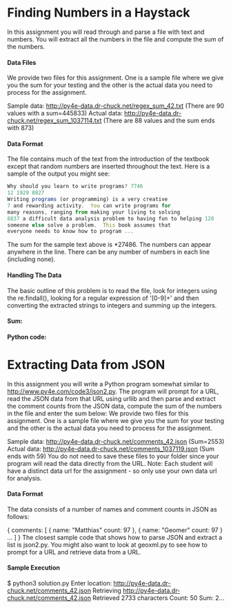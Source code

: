 # Finding Numbers in a Haystack

In this assignment you will read through and parse a file with text and numbers. You will extract all the numbers in the file and compute the sum of the numbers.

#### Data Files
We provide two files for this assignment. One is a sample file where we give you the sum for your testing and the other is the actual data you need to process for the assignment.

Sample data: http://py4e-data.dr-chuck.net/regex_sum_42.txt (There are 90 values with a sum=445833)
Actual data: http://py4e-data.dr-chuck.net/regex_sum_1037114.txt (There are 88 values and the sum ends with 873)

#### Data Format
The file contains much of the text from the introduction of the textbook except that random numbers are inserted throughout the text. Here is a sample of the output you might see:

```javascript
Why should you learn to write programs? 7746
12 1929 8827
Writing programs (or programming) is a very creative 
7 and rewarding activity.  You can write programs for 
many reasons, ranging from making your living to solving
8837 a difficult data analysis problem to having fun to helping 128
someone else solve a problem.  This book assumes that 
everyone needs to know how to program ...
```
The sum for the sample text above is *27486. The numbers can appear anywhere in the line. There can be any number of numbers in each line (including none).


#### Handling The Data
The basic outline of this problem is to read the file, look for integers using the re.findall(), looking for a regular expression of '[0-9]+' and then converting the extracted strings to integers and summing up the integers.

#### Sum:
#### Python code:















# Extracting Data from JSON

In this assignment you will write a Python program somewhat similar to http://www.py4e.com/code3/json2.py. The program will prompt for a URL, read the JSON data from that URL using urllib and then parse and extract the comment counts from the JSON data, compute the sum of the numbers in the file and enter the sum below:
We provide two files for this assignment. One is a sample file where we give you the sum for your testing and the other is the actual data you need to process for the assignment.

Sample data: http://py4e-data.dr-chuck.net/comments_42.json (Sum=2553)
Actual data: http://py4e-data.dr-chuck.net/comments_1037119.json (Sum ends with 59)
You do not need to save these files to your folder since your program will read the data directly from the URL. Note: Each student will have a distinct data url for the assignment - so only use your own data url for analysis.

#### Data Format
The data consists of a number of names and comment counts in JSON as follows:

{
  comments: [
    {
      name: "Matthias"
      count: 97
    },
    {
      name: "Geomer"
      count: 97
    }
    ...
  ]
}
The closest sample code that shows how to parse JSON and extract a list is json2.py. You might also want to look at geoxml.py to see how to prompt for a URL and retrieve data from a URL.

#### Sample Execution

$ python3 solution.py
Enter location: http://py4e-data.dr-chuck.net/comments_42.json
Retrieving http://py4e-data.dr-chuck.net/comments_42.json
Retrieved 2733 characters
Count: 50
Sum: 2...
